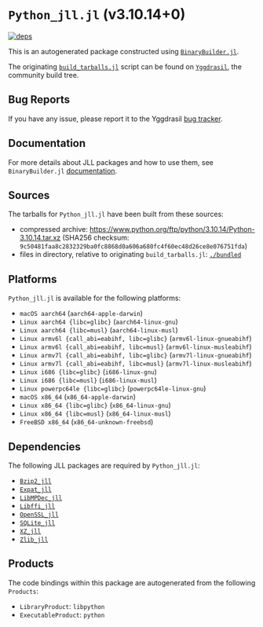 # `Python_jll.jl` (v3.10.14+0)

[![deps](https://juliahub.com/docs/Python_jll/deps.svg)](https://juliahub.com/ui/Packages/Python_jll/vTS36?page=2)

This is an autogenerated package constructed using [`BinaryBuilder.jl`](https://github.com/JuliaPackaging/BinaryBuilder.jl).

The originating [`build_tarballs.jl`](https://github.com/JuliaPackaging/Yggdrasil/blob/2441fe407eec5818bb1765b892525034e2e335a6/P/Python/build_tarballs.jl) script can be found on [`Yggdrasil`](https://github.com/JuliaPackaging/Yggdrasil/), the community build tree.

## Bug Reports

If you have any issue, please report it to the Yggdrasil [bug tracker](https://github.com/JuliaPackaging/Yggdrasil/issues).

## Documentation

For more details about JLL packages and how to use them, see `BinaryBuilder.jl` [documentation](https://docs.binarybuilder.org/stable/jll/).

## Sources

The tarballs for `Python_jll.jl` have been built from these sources:

* compressed archive: https://www.python.org/ftp/python/3.10.14/Python-3.10.14.tar.xz (SHA256 checksum: `9c50481faa8c2832329ba0fc8868d0a606a680fc4f60ec48d26ce8e076751fda`)
* files in directory, relative to originating `build_tarballs.jl`: [`./bundled`](https://github.com/JuliaPackaging/Yggdrasil/tree/2441fe407eec5818bb1765b892525034e2e335a6/P/Python/bundled)

## Platforms

`Python_jll.jl` is available for the following platforms:

* `macOS aarch64` (`aarch64-apple-darwin`)
* `Linux aarch64 {libc=glibc}` (`aarch64-linux-gnu`)
* `Linux aarch64 {libc=musl}` (`aarch64-linux-musl`)
* `Linux armv6l {call_abi=eabihf, libc=glibc}` (`armv6l-linux-gnueabihf`)
* `Linux armv6l {call_abi=eabihf, libc=musl}` (`armv6l-linux-musleabihf`)
* `Linux armv7l {call_abi=eabihf, libc=glibc}` (`armv7l-linux-gnueabihf`)
* `Linux armv7l {call_abi=eabihf, libc=musl}` (`armv7l-linux-musleabihf`)
* `Linux i686 {libc=glibc}` (`i686-linux-gnu`)
* `Linux i686 {libc=musl}` (`i686-linux-musl`)
* `Linux powerpc64le {libc=glibc}` (`powerpc64le-linux-gnu`)
* `macOS x86_64` (`x86_64-apple-darwin`)
* `Linux x86_64 {libc=glibc}` (`x86_64-linux-gnu`)
* `Linux x86_64 {libc=musl}` (`x86_64-linux-musl`)
* `FreeBSD x86_64` (`x86_64-unknown-freebsd`)

## Dependencies

The following JLL packages are required by `Python_jll.jl`:

* [`Bzip2_jll`](https://github.com/JuliaBinaryWrappers/Bzip2_jll.jl)
* [`Expat_jll`](https://github.com/JuliaBinaryWrappers/Expat_jll.jl)
* [`LibMPDec_jll`](https://github.com/JuliaBinaryWrappers/LibMPDec_jll.jl)
* [`Libffi_jll`](https://github.com/JuliaBinaryWrappers/Libffi_jll.jl)
* [`OpenSSL_jll`](https://github.com/JuliaBinaryWrappers/OpenSSL_jll.jl)
* [`SQLite_jll`](https://github.com/JuliaBinaryWrappers/SQLite_jll.jl)
* [`XZ_jll`](https://github.com/JuliaBinaryWrappers/XZ_jll.jl)
* [`Zlib_jll`](https://github.com/JuliaBinaryWrappers/Zlib_jll.jl)

## Products

The code bindings within this package are autogenerated from the following `Products`:

* `LibraryProduct`: `libpython`
* `ExecutableProduct`: `python`
